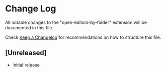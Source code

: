 # Change Log

All notable changes to the "open-editors-by-folder" extension will be documented in this file.

Check [Keep a Changelog](http://keepachangelog.com/) for recommendations on how to structure this file.

## [Unreleased]

- Initial release